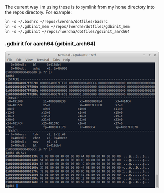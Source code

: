 The current way I'm using these is to symlink from my home directory into the repos directory. For example:
```
ln -s ~/.bashrc ~/repos/lwerdna/dotfiles/bashrc
ln -s ~/.gdbinit_mem ~/repos/lwerdna/dotfiles/gdbinit_mem
ln -s ~/.gdbinit ~/repos/lwerdna/dotfiles/gdbinit_aarch64
```
### .gdbinit for aarch64 (gdbinit_arch64)
![screenshot](misc/screenshot_gdbinit_aarch64.png?raw=true "screenshot")
